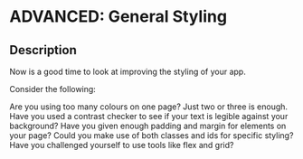 # ADVANCED: General Styling
## Description
Now is a good time to look at improving the styling of your app.

Consider the following:

Are you using too many colours on one page? Just two or three is enough.
Have you used a contrast checker to see if your text is legible against your background?
Have you given enough padding and margin for elements on your page?
Could you make use of both classes and ids for specific styling?
Have you challenged yourself to use tools like flex and grid?